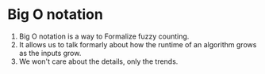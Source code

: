 # **Big O notation**

1. Big O notation is a way to Formalize fuzzy counting.
2. It allows us to talk formarly about how the runtime of an algorithm grows as the
   inputs grow.
3. We won't care about the details, only the trends.
